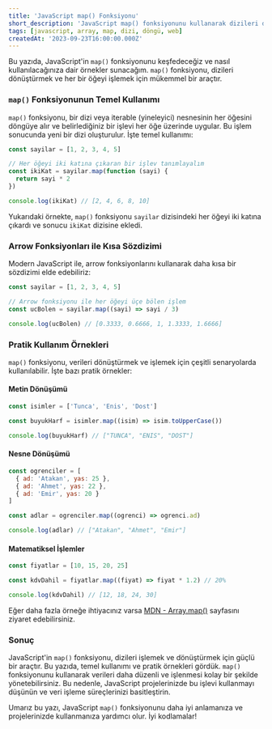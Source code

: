```yaml
---
title: 'JavaScript map() Fonksiyonu'
short_description: 'JavaScript map() fonksiyonunu kullanarak dizileri dönüştürmek ve verileri işlemek için güçlü bir araç keşfedin.'
tags: [javascript, array, map, dizi, döngü, web]
createdAt: '2023-09-23T16:00:00.000Z'
---
```


Bu yazıda, JavaScript'in `map()` fonksiyonunu keşfedeceğiz ve nasıl kullanılacağınıza dair örnekler sunacağım. `map()` fonksiyonu, dizileri dönüştürmek ve her bir öğeyi işlemek için mükemmel bir araçtır.

### `map()` Fonksiyonunun Temel Kullanımı

`map()` fonksiyonu, bir dizi veya iterable (yineleyici) nesnesinin her öğesini döngüye alır ve belirlediğiniz bir işlevi her öğe üzerinde uygular. Bu işlem sonucunda yeni bir dizi oluşturulur. İşte temel kullanımı:

```javascript
const sayilar = [1, 2, 3, 4, 5]

// Her öğeyi iki katına çıkaran bir işlev tanımlayalım
const ikiKat = sayilar.map(function (sayi) {
  return sayi * 2
})

console.log(ikiKat) // [2, 4, 6, 8, 10]
```

Yukarıdaki örnekte, `map()` fonksiyonu `sayilar` dizisindeki her öğeyi iki katına çıkardı ve sonucu `ikiKat` dizisine ekledi.

### Arrow Fonksiyonları ile Kısa Sözdizimi

Modern JavaScript ile, arrow fonksiyonlarını kullanarak daha kısa bir sözdizimi elde edebiliriz:

```javascript
const sayilar = [1, 2, 3, 4, 5]

// Arrow fonksiyonu ile her öğeyi üçe bölen işlem
const ucBolen = sayilar.map((sayi) => sayi / 3)

console.log(ucBolen) // [0.3333, 0.6666, 1, 1.3333, 1.6666]
```

### Pratik Kullanım Örnekleri

`map()` fonksiyonu, verileri dönüştürmek ve işlemek için çeşitli senaryolarda kullanılabilir. İşte bazı pratik örnekler:

#### Metin Dönüşümü

```javascript
const isimler = ['Tunca', 'Enis', 'Dost']

const buyukHarf = isimler.map((isim) => isim.toUpperCase())

console.log(buyukHarf) // ["TUNCA", "ENIS", "DOST"]
```

#### Nesne Dönüşümü

```javascript
const ogrenciler = [
  { ad: 'Atakan', yas: 25 },
  { ad: 'Ahmet', yas: 22 },
  { ad: 'Emir', yas: 20 }
]

const adlar = ogrenciler.map((ogrenci) => ogrenci.ad)

console.log(adlar) // ["Atakan", "Ahmet", "Emir"]
```

#### Matematiksel İşlemler

```javascript
const fiyatlar = [10, 15, 20, 25]

const kdvDahil = fiyatlar.map((fiyat) => fiyat * 1.2) // 20%

console.log(kdvDahil) // [12, 18, 24, 30]
```

Eğer daha fazla örneğe ihtiyacınız varsa [MDN - Array.map()](https://developer.mozilla.org/en-US/docs/Web/JavaScript/Reference/Global_Objects/Array/map) sayfasını ziyaret edebilirsiniz.

### Sonuç

JavaScript'in `map()` fonksiyonu, dizileri işlemek ve dönüştürmek için güçlü bir araçtır. Bu yazıda, temel kullanımı ve pratik örnekleri gördük. `map()` fonksiyonunu kullanarak verileri daha düzenli ve işlenmesi kolay bir şekilde yönetebilirsiniz. Bu nedenle, JavaScript projelerinizde bu işlevi kullanmayı düşünün ve veri işleme süreçlerinizi basitleştirin.

Umarız bu yazı, JavaScript `map()` fonksiyonunu daha iyi anlamanıza ve projelerinizde kullanmanıza yardımcı olur. İyi kodlamalar!
